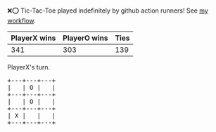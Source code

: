 :x::o: Tic-Tac-Toe played indefinitely by github action runners! See [my workflow](.github/workflows/play.yaml).

|PlayerX wins|PlayerO wins|Ties|
|-|-|-|
|341|303|139|

PlayerX's turn.

<pre>
+---+---+---+
|   | O |   |
+---+---+---+
|   | O |   |
+---+---+---+
| X |   |   |
+---+---+---+
</pre>